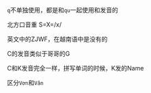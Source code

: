 `q`不单独使用，都是和`qu`一起使用和发音的

北方口音重  S=X=/x/

英文中的ZJWF，在越南语中是没有的

C的发音类似于哥哥的G

C和K发音完全一样，拼写单词的时候，K发的Name

区分`Vơn`和`Vân`

